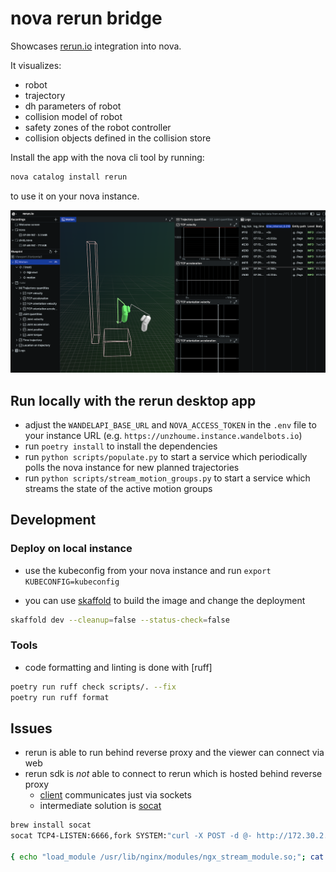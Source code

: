 # nova rerun bridge

Showcases [rerun.io](https://rerun.io) integration into nova.

It visualizes:

- robot
- trajectory
- dh parameters of robot
- collision model of robot
- safety zones of the robot controller
- collision objects defined in the collision store

Install the app with the nova cli tool by running:

```bash
nova catalog install rerun
```

to use it on your nova instance.

![](doc/rerun.png)

## Run locally with the rerun desktop app

- adjust the `WANDELAPI_BASE_URL` and `NOVA_ACCESS_TOKEN` in the `.env` file to your instance URL (e.g. `https://unzhoume.instance.wandelbots.io`)
- run `poetry install` to install the dependencies
- run `python scripts/populate.py` to start a service which periodically polls the nova instance for new planned trajectories
- run `python scripts/stream_motion_groups.py` to start a service which streams the state of the active motion groups

## Development

### Deploy on local instance

- use the kubeconfig from your nova instance and run `export KUBECONFIG=kubeconfig`

- you can use [skaffold](https://skaffold.dev/) to build the image and change the deployment

```bash
skaffold dev --cleanup=false --status-check=false
```

### Tools

- code formatting and linting is done with [ruff]

```bash
poetry run ruff check scripts/. --fix
poetry run ruff format
```

## Issues

- rerun is able to run behind reverse proxy and the viewer can connect via web
- rerun sdk is _not_ able to connect to rerun which is hosted behind reverse proxy
  - [client](https://github.com/rerun-io/rerun/blob/cf9299d9205134713687e54fdf13551ed1f44bce/crates/store/re_sdk_comms/src/buffered_client.rs#L2) communicates just via sockets
  - intermediate solution is [socat](https://linux.die.net/man/1/socat)

```bash
brew install socat
socat TCP4-LISTEN:6666,fork SYSTEM:"curl -X POST -d @- http://172.30.2.224/some/rerun/sdk/"

{ echo "load_module /usr/lib/nginx/modules/ngx_stream_module.so;"; cat /etc/nginx/nginx.conf; } > temp_file && mv temp_file /etc/nginx/nginx.conf
```
